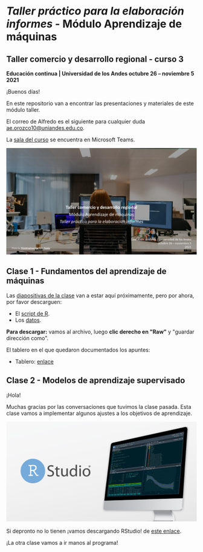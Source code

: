 # *Taller práctico para la elaboración informes* - Módulo Aprendizaje de máquinas
## Taller comercio y desarrollo regional - curso 3
**Educación continua | Universidad de los Andes
octubre 26 – noviembre 5</br>
2021**


¡Buenos días!

En este repositorio van a encontrar las presentaciones y materiales de este módulo taller.

El correo de Alfredo es el siguiente para cualquier duda ae.orozco10@uniandes.edu.co.

La [sala del curso](https://nam10.safelinks.protection.outlook.com/ap/t-59584e83/?url=https%3A%2F%2Fteams.microsoft.com%2Fl%2Fmeetup-join%2F19%253aRxgt0oHArvulfmn5oxQw13R96220vpRqXHzvL4Lnq1Q1%2540thread.tacv2%2F1633030844764%3Fcontext%3D%257b%2522Tid%2522%253a%2522fabd047c-ff48-492a-8bbb-8f98b9fb9cca%2522%252c%2522Oid%2522%253a%25221d86a45e-00b7-4594-a592-b0ffaa82fc62%2522%257d&data=04%7C01%7Cae.orozco10%40uniandes.edu.co%7C3490610f4c1c480b9a8608d9845c0ef0%7Cfabd047cff48492a8bbb8f98b9fb9cca%7C0%7C0%7C637686353599428468%7CUnknown%7CTWFpbGZsb3d8eyJWIjoiMC4wLjAwMDAiLCJQIjoiV2luMzIiLCJBTiI6Ik1haWwiLCJXVCI6Mn0%3D%7C1000&sdata=sfioVcmCpExY06TxL1i%2BrBd8jOl87uJEKBtxW5OoXYU%3D&reserved=0) se encuentra en Microsoft Teams.

![Carátula del curso](https://github.com/alorozco22/taller-comercio-2021/blob/master/img/cover.png)

## Clase 1 - Fundamentos del aprendizaje de máquinas

Las [diapositivas de la clase](https://github.com/alorozco22/taller-comercio-2021/blob/master/clases/2021%2010%2026%20Clase%201%20-%20Fundamentos%20de%20Machine%20Learning.pptx) van a estar aquí próximamente, pero por ahora, por favor descarguen:
* El [script de R](https://github.com/alorozco22/taller-comercio-2021/blob/master/scripts/2021%2010%2026%20Proceso%20de%20Aprendizaje%20de%20Maquinas.R).
*  Los [datos](https://github.com/alorozco22/taller-comercio-2021/blob/master/data/binary.csv).

**Para descargar:** vamos al archivo, luego **clic derecho en "Raw"** y "guardar dirección como".

El tablero en el que quedaron documentados los apuntes:

* Tablero: [enlace](https://jamboard.google.com/d/1a9NEOPsd_3TxbVXqR9RS0XIOWUvwXekookqkuHM4uQ8/edit?usp=sharing)

## Clase 2 - Modelos de aprendizaje supervisado

¡Hola!

Muchas gracias por las conversaciones que tuvimos la clase pasada. Esta clase vamos a implementar algunos ajustes a los objetivos de aprendizaje.


![Carátula del curso](https://github.com/alorozco22/taller-comercio-2021/blob/master/img/rstudio.jpeg)

Si depronto no lo tienen ¡vamos descargando RStudio! de [este enlace](https://www.rstudio.com/products/rstudio/).

¡La otra clase vamos a ir manos al programa!









